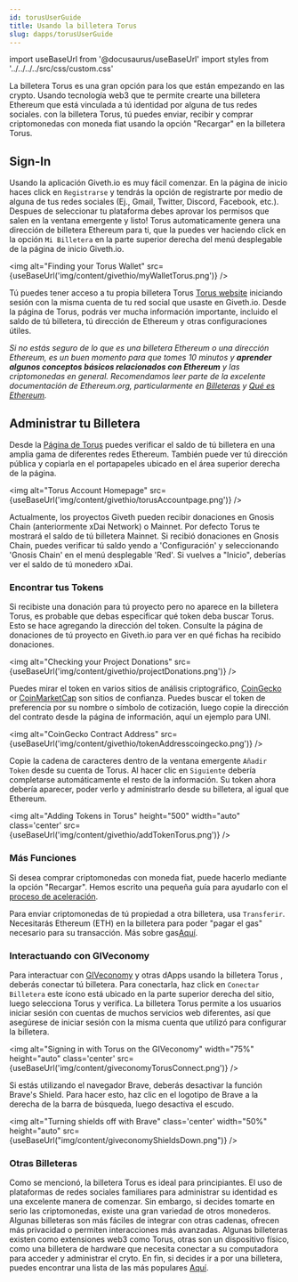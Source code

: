 ```yaml
---
id: torusUserGuide
title: Usando la billetera Torus
slug: dapps/torusUserGuide
---
```

import useBaseUrl from '@docusaurus/useBaseUrl'
import styles from '../../../../src/css/custom.css'

La billetera Torus es una gran opción para los que están empezando en las crypto. Usando tecnología web3 que te permite crearte una billetera Ethereum que está vinculada a tú identidad por alguna de tus redes sociales. con la billetera Torus, tú puedes enviar, recibir y comprar criptomonedas con moneda fiat usando la opción "Recargar" en la billetera Torus.

## Sign-In
Usando la aplicación Giveth.io es muy fácil comenzar. En la página de inicio haces click en `Registrarse` y tendrás la opción de registrarte por medio de alguna de tus redes sociales (Ej., Gmail, Twitter, Discord, Facebook, etc.). Despues de seleccionar tu plataforma debes aprovar los permisos que salen en la ventana emergente y listo! Torus automaticamente genera una dirección de billetera Ethereum para ti, que la puedes ver haciendo click en la opción `Mi Billetera`  en la parte superior derecha del menú desplegable de la página de inicio Giveth.io.

<img alt="Finding your Torus Wallet" src={useBaseUrl('img/content/givethio/myWalletTorus.png')} />


Tú puedes tener acceso a tu propia billetera Torus [Torus website](https://app.tor.us/) iniciando sesión con la misma cuenta de tu red social que usaste en Giveth.io. Desde la página de Torus, podrás ver mucha información importante, incluido el saldo de tú billetera, tú dirección de Ethereum y otras configuraciones útiles.


*Si no estás seguro de lo que es una billetera Ethereum o una dirección Ethereum, es un buen momento para que tomes 10 minutos y  **aprender algunos conceptos básicos relacionados con Ethereum** y las criptomonedas en general. Recomendamos leer parte de la excelente documentación de Ethereum.org, particularmente en [Billeteras](https://ethereum.org/en/wallets/) y [Qué es Ethereum](https://ethereum.org/en/what-is-ethereum/).*

## Administrar tu Billetera

Desde la [Página de Torus](https://app.tor.us/) puedes verificar el saldo de tú billetera en una amplia gama de diferentes redes Ethereum. También puede ver tú dirección pública y copiarla en el portapapeles ubicado en el área superior derecha de la página.

<img alt="Torus Account Homepage" src={useBaseUrl('img/content/givethio/torusAccountpage.png')} />

Actualmente, los proyectos Giveth pueden recibir donaciones en Gnosis Chain (anteriormente xDai Network) o Mainnet. Por defecto Torus te mostrará el saldo de tú billetera Mainnet. Si recibió donaciones en Gnosis Chain, puedes verificar tú saldo yendo a 'Configuración' y seleccionando 'Gnosis Chain' en el menú desplegable 'Red'. Si vuelves a "Inicio", deberías ver el saldo de tú monedero xDai.

### Encontrar tus Tokens
Si recibiste una donación para tú proyecto pero no aparece en la billetera Torus, es probable que debas especificar qué token deba buscar Torus. Esto se hace agregando la dirección del token. Consulte la página de donaciones de tú proyecto en Giveth.io para ver en qué fichas ha recibido donaciones.

<img alt="Checking your Project Donations" src={useBaseUrl('img/content/givethio/projectDonations.png')} />

Puedes mirar el token en varios sitios de análisis criptográfico, [CoinGecko](https://www.coingecko.com/en) or [CoinMarketCap](https://coinmarketcap.com/) son sitios de confianza. Puedes buscar el token de preferencia por su nombre o símbolo de cotización, luego copie la dirección del contrato desde la página de información, aquí un ejemplo para UNI.


<img alt="CoinGecko Contract Address" src={useBaseUrl('img/content/givethio/tokenAddresscoingecko.png')} />



Copie la cadena de caracteres dentro de la ventana emergente `Añadir Token` desde su cuenta de Torus. Al hacer clic en `Siguiente` debería completarse automáticamente el resto de la información. Su token ahora debería aparecer, poder verlo y administrarlo desde su billetera, al igual que Ethereum.


<img alt="Adding Tokens in Torus" height="500"  width="auto" class='center' src={useBaseUrl('img/content/givethio/addTokenTorus.png')} />

### Más Funciones
Si desea comprar criptomonedas con moneda fiat, puede hacerlo mediante la opción "Recargar". Hemos escrito una pequeña guía para ayudarlo con el [proceso de aceleración](./torusonramp.md).

Para enviar criptomonedas de tú propiedad a otra billetera, usa `Transferir`. Necesitarás Ethereum (ETH) en la billetera para poder "pagar el gas" necesario para su transacción. Más sobre gas[Aquí](https://ethereum.org/en/developers/docs/gas/).



### Interactuando con GIVeconomy

Para interactuar con [GIVeconomy](https://giv.giveth.io/) y otras dApps usando la billetera Torus , deberás conectar tú billetera. Para conectarla, haz click en `Conectar Billetera` este ícono está ubicado en la parte superior derecha del sitio, luego selecciona Torus y verifica. La billetera Torus permite a los usuarios iniciar sesión con cuentas de muchos servicios web diferentes, así que asegúrese de iniciar sesión con la misma cuenta que utilizó para configurar la billetera.

<img alt="Signing in with Torus on the GIVeconomy" width="75%" height="auto" class='center' src={useBaseUrl('img/content/giveconomyTorusConnect.png')} />

Si estás utilizando el navegador Brave, deberás desactivar la función Brave's Shield. Para hacer esto, haz clic en el logotipo de Brave a la derecha de la barra de búsqueda, luego desactiva el escudo.

<img alt="Turning shields off with Brave" class='center'  width="50%" height="auto" src={useBaseUrl("img/content/giveconomyShieldsDown.png")} />


### Otras Billeteras
Como se mencionó, la billetera Torus es ideal para principiantes. El uso de plataformas de redes sociales familiares para administrar su identidad es una excelente manera de comenzar. Sin embargo, si decides tomarte en serio las criptomonedas, existe una gran variedad de otros monederos. Algunas billeteras son más fáciles de integrar con otras cadenas, ofrecen más privacidad o permiten interacciones más avanzadas. Algunas billeteras existen como extensiones web3 como Torus, otras son un dispositivo físico, como una billetera de hardware que necesita conectar a su computadora para acceder y administrar el cryto. En fin, si decides ir a por una billetera, puedes encontrar una lista de las más populares [Aquí](https://ethereum.org/en/wallets/find-wallet/).
